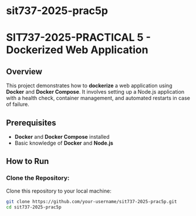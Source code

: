 # sit737-2025-prac5p
# SIT737-2025-PRACTICAL 5 - Dockerized Web Application

## Overview
This project demonstrates how to **dockerize** a web application using **Docker** and **Docker Compose**. It involves setting up a Node.js application with a health check, container management, and automated restarts in case of failure.

## Prerequisites
- **Docker** and **Docker Compose** installed
- Basic knowledge of **Docker** and **Node.js**

## How to Run

### Clone the Repository:
Clone this repository to your local machine:
```bash
git clone https://github.com/your-username/sit737-2025-prac5p.git
cd sit737-2025-prac5p
